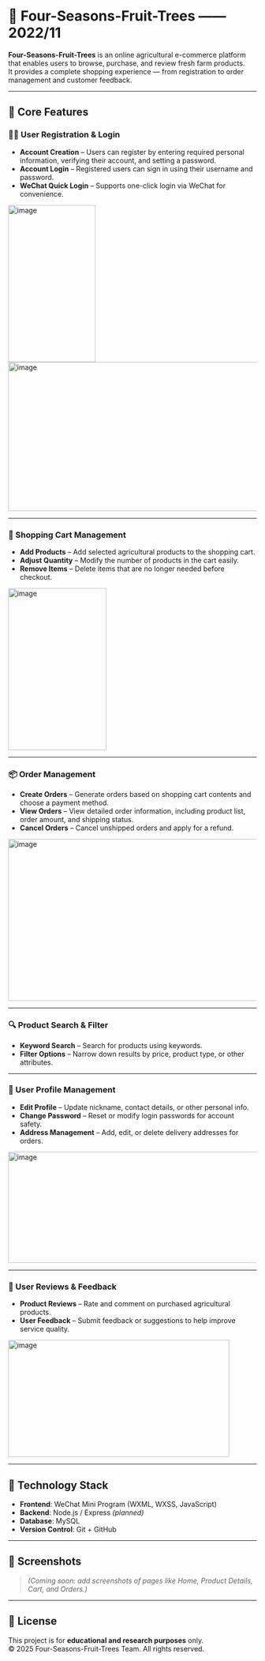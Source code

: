 # 🍃 Four-Seasons-Fruit-Trees ——2022/11

**Four-Seasons-Fruit-Trees** is an online agricultural e-commerce platform that enables users to browse, purchase, and review fresh farm products.  
It provides a complete shopping experience — from registration to order management and customer feedback.

---

## 🌱 Core Features

### 🧍‍♀️ User Registration & Login
- **Account Creation** – Users can register by entering required personal information, verifying their account, and setting a password.  
- **Account Login** – Registered users can sign in using their username and password.  
- **WeChat Quick Login** – Supports one-click login via WeChat for convenience.
<img width="177" height="318" alt="image" src="https://github.com/user-attachments/assets/adfe5f4b-b52c-4fbb-b952-ee890dd8a4cb" />
<img width="510" height="302" alt="image" src="https://github.com/user-attachments/assets/2d599b26-5735-497f-afc3-59ae216ae003" />

---

### 🛒 Shopping Cart Management
- **Add Products** – Add selected agricultural products to the shopping cart.  
- **Adjust Quantity** – Modify the number of products in the cart easily.  
- **Remove Items** – Delete items that are no longer needed before checkout.
<img width="199" height="328" alt="image" src="https://github.com/user-attachments/assets/c5567164-db86-42c1-8d80-0ef3285ccf67" />

---

### 📦 Order Management
- **Create Orders** – Generate orders based on shopping cart contents and choose a payment method.  
- **View Orders** – View detailed order information, including product list, order amount, and shipping status.  
- **Cancel Orders** – Cancel unshipped orders and apply for a refund.
<img width="554" height="328" alt="image" src="https://github.com/user-attachments/assets/4fc0a1cc-f8ee-4f3f-a83c-fe0156228502" />

---

### 🔍 Product Search & Filter
- **Keyword Search** – Search for products using keywords.  
- **Filter Options** – Narrow down results by price, product type, or other attributes.

---

### 🧾 User Profile Management
- **Edit Profile** – Update nickname, contact details, or other personal info.  
- **Change Password** – Reset or modify login passwords for account safety.  
- **Address Management** – Add, edit, or delete delivery addresses for orders.
<img width="554" height="225" alt="image" src="https://github.com/user-attachments/assets/6c7ee6e5-5de8-4368-a51b-bffc4db6f01a" />

---

### 💬 User Reviews & Feedback
- **Product Reviews** – Rate and comment on purchased agricultural products.  
- **User Feedback** – Submit feedback or suggestions to help improve service quality.
<img width="448" height="237" alt="image" src="https://github.com/user-attachments/assets/6515f628-7ac5-40cf-b3a5-df8e4525e3fb" />

---

## 🧰 Technology Stack
- **Frontend**: WeChat Mini Program (WXML, WXSS, JavaScript)  
- **Backend**: Node.js / Express *(planned)*  
- **Database**: MySQL  
- **Version Control**: Git + GitHub  

---

## 📸 Screenshots
> *(Coming soon: add screenshots of pages like Home, Product Details, Cart, and Orders.)*

---

## 📄 License
This project is for **educational and research purposes** only.  
© 2025 Four-Seasons-Fruit-Trees Team. All rights reserved.

